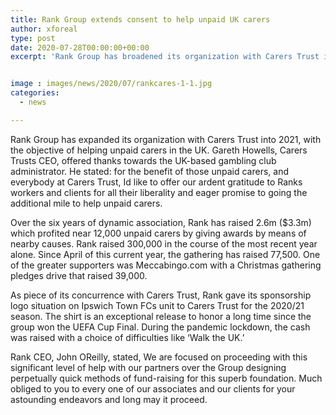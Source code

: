 ```yaml
---
title: Rank Group extends consent to help unpaid UK carers
author: xforeal 
type: post
date: 2020-07-28T00:00:00+00:00
excerpt: 'Rank Group has broadened its organization with Carers Trust into 2021, with the objective of helping unpaid carers in the UK '


image : images/news/2020/07/rankcares-1-1.jpg
categories:
  - news

---
```

<span data-contrast="auto">Rank Group has expanded its organization with Carers Trust into 2021, with the objective of helping unpaid carers in the UK. Gareth Howells, Carers Trusts CEO, offered thanks towards the UK-based gambling club administrator. He stated: for the benefit of those unpaid carers, and everybody at Carers Trust, Id like to offer our ardent gratitude to Ranks workers and clients for all their liberality and eager promise to going the additional mile to help unpaid carers. </span><span data-ccp-props='{"134233117":true,"134233118":true,"201341983":0,"335559739":200,"335559740":240}' />

<span data-contrast="auto">Over the six years of dynamic association, Rank has raised 2.6m ($3.3m) which profited near 12,000 unpaid carers by giving awards by means of nearby causes. Rank raised 300,000 in the course of the most recent year alone. Since April of this current year, the gathering has raised 77,500. One of the greater supporters was Meccabingo.com with a Christmas gathering pledges drive that raised 39,000. </span>

<span data-contrast="auto">As piece of its concurrence with Carers Trust, Rank gave its sponsorship logo situation on Ipswich Town FCs unit to Carers Trust for the 2020/21 season. The shirt is an exceptional release to honor a long time since the group won the UEFA Cup Final. During the pandemic lockdown, the cash was raised with a choice of difficulties like &#8216;Walk the UK.&#8217; </span>

<span data-contrast="auto">Rank CEO, John OReilly, stated, We are focused on proceeding with this significant level of help with our partners over the Group designing perpetually quick methods of fund-raising for this superb foundation. Much obliged to you to every one of our associates and our clients for your astounding endeavors and long may it proceed. </span><span data-ccp-props='{"134233117":true,"134233118":true,"201341983":0,"335559739":200,"335559740":240}' />